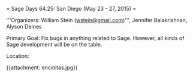 = Sage Days 64.25: San Diego (May 23 - 27, 2015) =

'''Organizers: William Stein (wstein@gmail.com)''', Jennifer Balakrishnan, Alyson Deines

Primary Goal: Fix bugs in anything related to Sage.  However, all kinds of Sage development will be on the table. 

Location: 

{{attachment: encinitas.jpg}}
